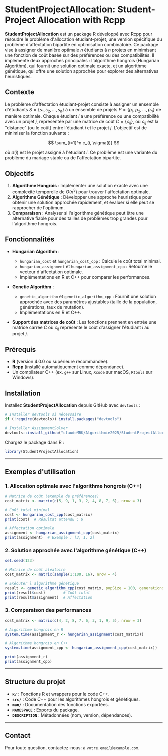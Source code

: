 # StudentProjectAllocation: Student-Project Allocation with Rcpp

**StudentProjectAllocation** est un package R développé avec Rcpp pour résoudre le problème d'allocation étudiant-projet, une version spécifique du problème d'affectation bipartite en optimisation combinatoire. Ce package vise à assigner de manière optimale $n$ étudiants à $n$ projets en minimisant une fonction de coût basée sur des préférences ou des compatibilités. Il implémente deux approches principales : l'algorithme hongrois (Hungarian Algorithm), qui fournit une solution optimale exacte, et un algorithme génétique, qui offre une solution approchée pour explorer des alternatives heuristiques.

## Contexte

Le problème d'affectation étudiant-projet consiste à assigner un ensemble d'étudiants $S = \{s_1, s_2, \ldots, s_n\}$ à un ensemble de projets $P = \{p_1, p_2, \ldots, p_n\}$ de manière optimale. Chaque étudiant $i$ a une préférence ou une compatibilité avec un projet $j$, représentée par une matrice de coût $C = \{c_{ij}\}$, où $c_{ij}$ est la "distance" (ou le coût) entre l'étudiant $i$ et le projet $j$. L'objectif est de minimiser la fonction suivante :

$$
\sum_{i=1}^n c_{i, \sigma(i)}
$$

où $\sigma(i)$ est le projet assigné à l'étudiant $i$. Ce problème est une variante du problème du mariage stable ou de l'affectation bipartite.


## Objectifs

1. **Algorithme Hongrois** : Implémenter une solution exacte avec une complexité temporelle de $O(n^3)$ pour trouver l'affectation optimale.
2. **Algorithme Génétique** : Développer une approche heuristique pour obtenir une solution approchée rapidement, et évaluer si elle peut se rapprocher de l'optimum.
3. **Comparaison** : Analyser si l'algorithme génétique peut être une alternative fiable pour des tailles de problèmes trop grandes pour l'algorithme hongrois.


## Fonctionnalités

- **Hungarian Algorithm** :
  - `hungarian_cost` et `hungarian_cost_cpp` : Calcule le coût total minimal.
  - `hungarian_assignment` et `hungarian_assignment_cpp` : Retourne le vecteur d'affectation optimale.
  - Implémentations en R et C++ pour comparer les performances.

- **Genetic Algorithm** :
  - `genetic_algorithm` et `genetic_algorithm_cpp` : Fournit une solution approchée avec des paramètres ajustables (taille de la population, générations, taux de mutation).
  - Implémentations en R et C++.

- **Support des matrices de coût** : Les fonctions prennent en entrée une matrice carrée $C$ où $c_{ij}$ représente le coût d'assigner l'étudiant $i$ au projet $j$.


## Prérequis

- **R** (version 4.0.0 ou supérieure recommandée).
- **Rcpp** (installé automatiquement comme dépendance).
- Un compilateur C++ (ex. `g++` sur Linux, `Xcode` sur macOS, `Rtools` sur Windows).

## Installation

Installez **StudentProjectAllocation** depuis GitHub avec `devtools` :

```R
# Installer devtools si nécessaire
if (!require(devtools)) install.packages("devtools")

# Installer AssignmentSolver
devtools::install_github("claudeMBK/Algorithmie2025/StudentProjectAllocation")
```

Chargez le package dans R :

```R
library(StudentProjectAllocation)
```

---

## Exemples d'utilisation

### 1. Allocation optimale avec l'algorithme hongrois (C++)

```R
# Matrice de coût (exemple de préférences)
cost_matrix <- matrix(c(5, 9, 1, 3, 2, 4, 8, 7, 6), nrow = 3)

# Coût total minimal
cost <- hungarian_cost_cpp(cost_matrix)
print(cost)  # Résultat attendu : 9

# Affectation optimale
assignment <- hungarian_assignment_cpp(cost_matrix)
print(assignment)  # Exemple : [3, 1, 2]
```

### 2. Solution approchée avec l'algorithme génétique (C++)

```R
set.seed(123)

# Matrice de coût aléatoire
cost_matrix <- matrix(sample(1:100, 16), nrow = 4)

# Exécuter l'algorithme génétique
result <- genetic_algorithm_cpp(cost_matrix, popSize = 100, generations = 500, mutationRate = 0.1)
print(result$cost)        # Coût total
print(result$assignment)  # Affectation
```

### 3. Comparaison des performances

```R
cost_matrix <- matrix(c(4, 2, 8, 7, 6, 3, 1, 9, 5), nrow = 3)

# Algorithme hongrois en R
system.time(assignment_r <- hungarian_assignment(cost_matrix))

# Algorithme hongrois en C++
system.time(assignment_cpp <- hungarian_assignment_cpp(cost_matrix))

print(assignment_r)
print(assignment_cpp)
```

---

## Structure du projet

- **`R/`** : Fonctions R et wrappers pour le code C++.
- **`src/`** : Code C++ pour les algorithmes hongrois et génétiques.
- **`man/`** : Documentation des fonctions exportées.
- **`NAMESPACE`** : Exports du package.
- **`DESCRIPTION`** : Métadonnées (nom, version, dépendances).

---

## Contact

Pour toute question, contactez-nous:  à `votre.email@example.com`.



